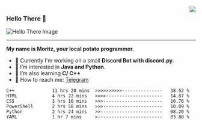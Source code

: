 <img align="right" src="https://visitor-badge.laobi.icu/badge?page_id=RealPotatoe.RealPotatoe">

### Hello There 👋

![Hello There Image](https://media.giphy.com/media/xTiIzJSKB4l7xTouE8/giphy.gif)

***

**My name is Moritz, your local potato programmer.**

* 💫 Currently I'm working on a small **Discord Bot with discord.py**.
* 🧠 I’m interested in **Java and Python**.
* 📖 I’m also learning **C/ C++**
* 💬 How to reach me: <a href="https://t.me/ThePotatoe">Telegram</a>

<!--START_SECTION:waka-->

```text
C++              11 hrs 20 mins  >>>>>>>>>>---------------   38.52 %
HTML             4 hrs 22 mins   >>>>---------------------   14.87 %
CSS              3 hrs 10 mins   >>>----------------------   10.76 %
PowerShell       2 hrs 58 mins   >>>----------------------   10.09 %
Python           2 hrs 24 mins   >>-----------------------   08.20 %
YAML             1 hr 7 mins     >------------------------   03.80 %
```

<!--END_SECTION:waka-->
